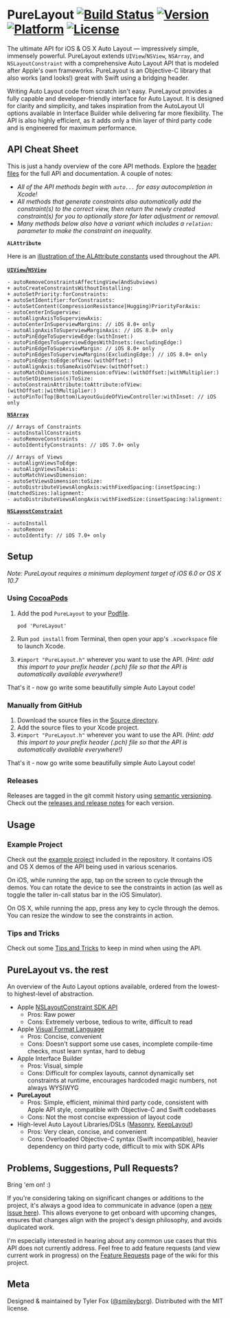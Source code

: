 # PureLayout [![Build Status](http://img.shields.io/travis/smileyborg/PureLayout.svg?style=flat)](https://travis-ci.org/smileyborg/PureLayout) [![Version](http://img.shields.io/cocoapods/v/PureLayout.svg?style=flat)](http://cocoapods.org/?q=PureLayout) [![Platform](http://img.shields.io/cocoapods/p/PureLayout.svg?style=flat)](http://cocoapods.org/?q=PureLayout) [![License](http://img.shields.io/cocoapods/l/PureLayout.svg?style=flat)](LICENSE)
The ultimate API for iOS & OS X Auto Layout — impressively simple, immensely powerful. PureLayout extends `UIView`/`NSView`, `NSArray`, and `NSLayoutConstraint` with a comprehensive Auto Layout API that is modeled after Apple's own frameworks. PureLayout is an Objective-C library that also works (and looks!) great with Swift using a bridging header.

Writing Auto Layout code from scratch isn't easy. PureLayout provides a fully capable and developer-friendly interface for Auto Layout. It is designed for clarity and simplicity, and takes inspiration from the AutoLayout UI options available in Interface Builder while delivering far more flexibility. The API is also highly efficient, as it adds only a thin layer of third party code and is engineered for maximum performance.

## API Cheat Sheet
This is just a handy overview of the core API methods. Explore the [header files](Source) for the full API and documentation. A couple of notes:

*	*All of the API methods begin with `auto...` for easy autocompletion in Xcode!*
*	*All methods that generate constraints also automatically add the constraint(s) to the correct view, then return the newly created constraint(s) for you to optionally store for later adjustment or removal.*
*	*Many methods below also have a variant which includes a `relation:` parameter to make the constraint an inequality.*

**`ALAttribute`**

Here is an [illustration of the ALAttribute constants](Images/PureLayout-ALAttributes.png) used throughout the API.

**[`UIView`/`NSView`](Source/ALView%2BPureLayout.h)**

    - autoRemoveConstraintsAffectingView(AndSubviews)
	+ autoCreateConstraintsWithoutInstalling:
    + autoSetPriority:forConstraints:
	+ autoSetIdentifier:forConstraints:
    - autoSetContent(CompressionResistance|Hugging)PriorityForAxis:
    - autoCenterInSuperview:
    - autoAlignAxisToSuperviewAxis:
	- autoCenterInSuperviewMargins: // iOS 8.0+ only
	- autoAlignAxisToSuperviewMarginAxis: // iOS 8.0+ only
    - autoPinEdgeToSuperviewEdge:(withInset:)
    - autoPinEdgesToSuperviewEdgesWithInsets:(excludingEdge:)
	- autoPinEdgeToSuperviewMargin: // iOS 8.0+ only
	- autoPinEdgesToSuperviewMargins(ExcludingEdge:) // iOS 8.0+ only
    - autoPinEdge:toEdge:ofView:(withOffset:)
    - autoAlignAxis:toSameAxisOfView:(withOffset:)
    - autoMatchDimension:toDimension:ofView:(withOffset:|withMultiplier:)
    - autoSetDimension(s)ToSize:
    - autoConstrainAttribute:toAttribute:ofView:(withOffset:|withMultiplier:)
    - autoPinTo(Top|Bottom)LayoutGuideOfViewController:withInset: // iOS only

**[`NSArray`](Source/NSArray%2BPureLayout.h)**

	// Arrays of Constraints
	- autoInstallConstraints
    - autoRemoveConstraints
    - autoIdentifyConstraints: // iOS 7.0+ only
	
	// Arrays of Views
    - autoAlignViewsToEdge:
    - autoAlignViewsToAxis:
    - autoMatchViewsDimension:
    - autoSetViewsDimension:toSize:
    - autoDistributeViewsAlongAxis:withFixedSpacing:(insetSpacing:)(matchedSizes:)alignment:
    - autoDistributeViewsAlongAxis:withFixedSize:(insetSpacing:)alignment:

**[`NSLayoutConstraint`](Source/NSLayoutConstraint%2BPureLayout.h)**

	- autoInstall
    - autoRemove
    - autoIdentify: // iOS 7.0+ only

## Setup
*Note: PureLayout requires a minimum deployment target of iOS 6.0 or OS X 10.7*

### Using [CocoaPods](http://cocoapods.org)
1.	Add the pod `PureLayout` to your [Podfile](http://guides.cocoapods.org/using/the-podfile.html).

    	pod 'PureLayout'

2.	Run `pod install` from Terminal, then open your app's `.xcworkspace` file to launch Xcode.
3.	`#import "PureLayout.h"` wherever you want to use the API. *(Hint: add this import to your prefix header (.pch) file so that the API is automatically available everywhere!)*

That's it - now go write some beautifully simple Auto Layout code!

### Manually from GitHub
1.	Download the source files in the [Source directory](Source).
2.	Add the source files to your Xcode project.
3.	`#import "PureLayout.h"` wherever you want to use the API. *(Hint: add this import to your prefix header (.pch) file so that the API is automatically available everywhere!)*

That's it - now go write some beautifully simple Auto Layout code!

### Releases
Releases are tagged in the git commit history using [semantic versioning](http://semver.org). Check out the [releases and release notes](https://github.com/smileyborg/PureLayout/releases) for each version.

## Usage
### Example Project
Check out the [example project](Example) included in the repository. It contains iOS and OS X demos of the API being used in various scenarios.

On iOS, while running the app, tap on the screen to cycle through the demos. You can rotate the device to see the constraints in action (as well as toggle the taller in-call status bar in the iOS Simulator).

On OS X, while running the app, press any key to cycle through the demos. You can resize the window to see the constraints in action.

### Tips and Tricks
Check out some [Tips and Tricks](https://github.com/smileyborg/PureLayout/wiki/Tips-and-Tricks) to keep in mind when using the API.

## PureLayout vs. the rest
An overview of the Auto Layout options available, ordered from the lowest- to highest-level of abstraction.

*	Apple [NSLayoutConstraint SDK API](https://developer.apple.com/library/ios/documentation/AppKit/Reference/NSLayoutConstraint_Class/NSLayoutConstraint/NSLayoutConstraint.html#//apple_ref/doc/uid/TP40010628-CH1-SW18)
 	*	Pros: Raw power
	*	Cons: Extremely verbose, tedious to write, difficult to read
*	Apple [Visual Format Language](https://developer.apple.com/library/ios/documentation/UserExperience/Conceptual/AutolayoutPG/VisualFormatLanguage/VisualFormatLanguage.html)
	*	Pros: Concise, convenient
	*	Cons: Doesn't support some use cases, incomplete compile-time checks, must learn syntax, hard to debug
*	Apple Interface Builder
	*	Pros: Visual, simple
	* 	Cons: Difficult for complex layouts, cannot dynamically set constraints at runtime, encourages hardcoded magic numbers, not always WYSIWYG
*	**PureLayout**
	*	Pros: Simple, efficient, minimal third party code, consistent with Apple API style, compatible with Objective-C and Swift codebases
	*	Cons: Not the most concise expression of layout code
*	High-level Auto Layout Libraries/DSLs ([Masonry](https://github.com/Masonry/Masonry), [KeepLayout](https://github.com/iMartinKiss/KeepLayout))
	*	Pros: Very clean, concise, and convenient 
	*	Cons: Overloaded Objective-C syntax (Swift incompatible), heavier dependency on third party code, difficult to mix with SDK APIs

## Problems, Suggestions, Pull Requests?
Bring 'em on! :)

If you're considering taking on significant changes or additions to the project, it's always a good idea to communicate in advance (open a [new Issue here](https://github.com/smileyborg/PureLayout/issues/new)). This allows everyone to get onboard with upcoming changes, ensures that changes align with the project's design philosophy, and avoids duplicated work.

I'm especially interested in hearing about any common use cases that this API does not currently address. Feel free to add feature requests (and view current work in progress) on the [Feature Requests](https://github.com/smileyborg/PureLayout/wiki/Feature-Requests) page of the wiki for this project.

## Meta
Designed & maintained by Tyler Fox ([@smileyborg](https://twitter.com/smileyborg)). Distributed with the MIT license.
